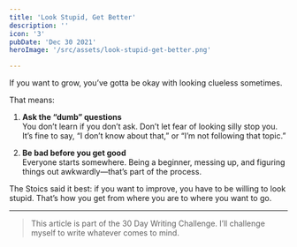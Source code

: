 ```yaml
---
title: 'Look Stupid, Get Better'
description: ''
icon: '3'
pubDate: 'Dec 30 2021'
heroImage: '/src/assets/look-stupid-get-better.png'

---
```


If you want to grow, you’ve gotta be okay with looking clueless sometimes.

That means:

1. **Ask the “dumb” questions**  
   You don’t learn if you don’t ask. Don’t let fear of looking silly stop you. It’s fine to say, “I don’t know about that,” or “I’m not following that topic.”

2. **Be bad before you get good**  
   Everyone starts somewhere. Being a beginner, messing up, and figuring things out awkwardly—that’s part of the process.

The Stoics said it best: if you want to improve, you have to be willing to look stupid. That’s how you get from where you are to where you want to go.

---

> This article is part of the 30 Day Writing Challenge. I’ll challenge myself to write whatever comes to mind.